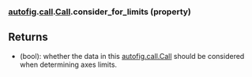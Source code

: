 ### [autofig](autofig.md).[call](autofig.call.md).[Call](autofig.call.Call.md).consider_for_limits (property)




Returns
-----------
* (bool): whether the data in this [autofig.call.Call](autofig.call.Call.md) should be considered
    when determining axes limits.

